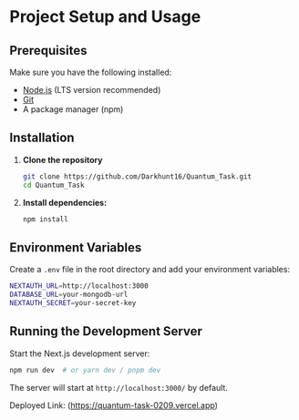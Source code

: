 # Project Setup and Usage

## Prerequisites
Make sure you have the following installed:
- [Node.js](https://nodejs.org/) (LTS version recommended)
- [Git](https://git-scm.com/)
- A package manager (npm)

## Installation

1. **Clone the repository**
   ```sh
   git clone https://github.com/Darkhunt16/Quantum_Task.git
   cd Quantum_Task
   ```

2. **Install dependencies:**
   ```sh
   npm install
   ```

## Environment Variables
Create a `.env` file in the root directory and add your environment variables:
```sh
NEXTAUTH_URL=http://localhost:3000
DATABASE_URL=your-mongodb-url
NEXTAUTH_SECRET=your-secret-key
```

## Running the Development Server

Start the Next.js development server:
```sh
npm run dev  # or yarn dev / pnpm dev
```

The server will start at `http://localhost:3000/` by default.

Deployed Link: (https://quantum-task-0209.vercel.app)




